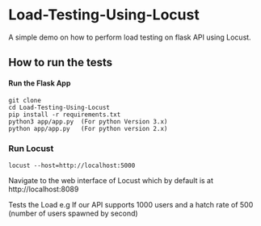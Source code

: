 # Load-Testing-Using-Locust
A simple demo on how to perform load testing  on flask API using Locust.

## How to run the tests ##
#### Run the Flask App ###
 ```
 git clone 
 cd Load-Testing-Using-Locust
 pip install -r requirements.txt
 python3 app/app.py  (For python Version 3.x)
 python app/app.py   (For python version 2.x)
 ```
 ### Run Locust ###
 ```
 locust --host=http://localhost:5000  
 ```
 Navigate to the web interface of Locust  which by default is at http://localhost:8089
 
 Tests the Load e.g If our API supports 1000 users and a hatch rate of 500 (number of users spawned by second)
 
 
 
 
 
